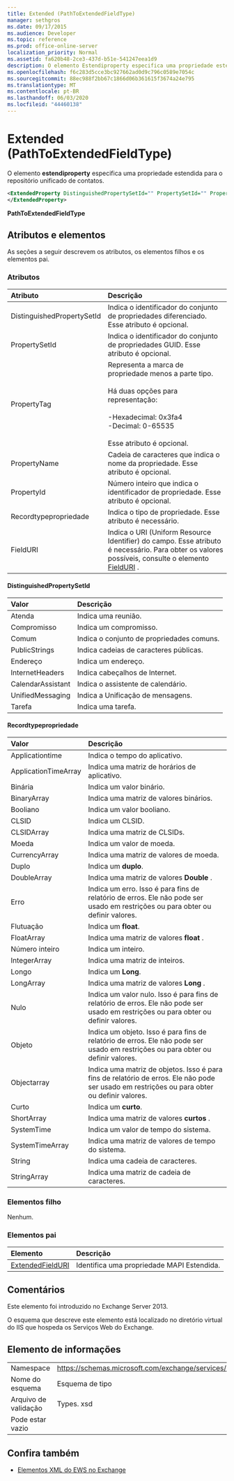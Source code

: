 ```yaml
---
title: Extended (PathToExtendedFieldType)
manager: sethgros
ms.date: 09/17/2015
ms.audience: Developer
ms.topic: reference
ms.prod: office-online-server
localization_priority: Normal
ms.assetid: fa620b48-2ce3-437d-b51e-541247eea1d9
description: O elemento Estendiproperty especifica uma propriedade estendida para o repositório unificado de contatos.
ms.openlocfilehash: f6c283d5cce3bc927662ad0d9c796c0589e7054c
ms.sourcegitcommit: 88ec988f2bb67c1866d06b361615f3674a24e795
ms.translationtype: MT
ms.contentlocale: pt-BR
ms.lasthandoff: 06/03/2020
ms.locfileid: "44460138"
---
```

# <a name="extendedproperty-pathtoextendedfieldtype"></a>Extended (PathToExtendedFieldType)

O elemento **estendiproperty** especifica uma propriedade estendida para o repositório unificado de contatos. 
  
```xml
<ExtendedProperty DistinguishedPropertySetId="" PropertySetId="" PropertyTag="" PropertyName="" PropertyId="" PropertyType="" FieldURI="">
</ExtendedProperty>
```

**PathToExtendedFieldType**

## <a name="attributes-and-elements"></a>Atributos e elementos

As seções a seguir descrevem os atributos, os elementos filhos e os elementos pai.
  
### <a name="attributes"></a>Atributos

|**Atributo**|**Descrição**|
|:-----|:-----|
|DistinguishedPropertySetId  <br/> |Indica o identificador do conjunto de propriedades diferenciado. Esse atributo é opcional.  <br/> |
|PropertySetId  <br/> |Indica o identificador do conjunto de propriedades GUID. Esse atributo é opcional.  <br/> |
|PropertyTag  <br/> | Representa a marca de propriedade menos a parte tipo.<br/><br/>Há duas opções para representação:  <br/><br/>-Hexadecimal: 0x3fa4  <br/>-Decimal: 0-65535<br/><br/>  Esse atributo é opcional.  <br/> |
|PropertyName  <br/> |Cadeia de caracteres que indica o nome da propriedade. Esse atributo é opcional.  <br/> |
|PropertyId  <br/> |Número inteiro que indica o identificador de propriedade. Esse atributo é opcional.  <br/> |
|Recordtypepropriedade  <br/> |Indica o tipo de propriedade. Esse atributo é necessário.  <br/> |
|FieldURI  <br/> |Indica o URI (Uniform Resource Identifier) do campo. Esse atributo é necessário. Para obter os valores possíveis, consulte o elemento [FieldURI](fielduri.md) .  <br/> |
   
#### <a name="distinguishedpropertysetid"></a>DistinguishedPropertySetId

|**Valor**|**Descrição**|
|:-----|:-----|
|Atenda  <br/> |Indica uma reunião.  <br/> |
|Compromisso  <br/> |Indica um compromisso.  <br/> |
|Comum  <br/> |Indica o conjunto de propriedades comuns.  <br/> |
|PublicStrings  <br/> |Indica cadeias de caracteres públicas.  <br/> |
|Endereço  <br/> |Indica um endereço.  <br/> |
|InternetHeaders  <br/> |Indica cabeçalhos de Internet.  <br/> |
|CalendarAssistant  <br/> |Indica o assistente de calendário.  <br/> |
|UnifiedMessaging  <br/> |Indica a Unificação de mensagens.  <br/> |
|Tarefa  <br/> |Indica uma tarefa.  <br/> |
   
#### <a name="propertytype"></a>Recordtypepropriedade

|**Valor**|**Descrição**|
|:-----|:-----|
|Applicationtime  <br/> |Indica o tempo do aplicativo.  <br/> |
|ApplicationTimeArray  <br/> |Indica uma matriz de horários de aplicativo.  <br/> |
|Binária  <br/> |Indica um valor binário.  <br/> |
|BinaryArray  <br/> |Indica uma matriz de valores binários.  <br/> |
|Booliano  <br/> |Indica um valor booliano.  <br/> |
|CLSID  <br/> |Indica um CLSID.  <br/> |
|CLSIDArray  <br/> |Indica uma matriz de CLSIDs.  <br/> |
|Moeda  <br/> |Indica um valor de moeda.  <br/> |
|CurrencyArray  <br/> |Indica uma matriz de valores de moeda.  <br/> |
|Duplo  <br/> |Indica um **duplo**.  <br/> |
|DoubleArray  <br/> |Indica uma matriz de valores **Double** .  <br/> |
|Erro  <br/> |Indica um erro. Isso é para fins de relatório de erros. Ele não pode ser usado em restrições ou para obter ou definir valores.  <br/> |
|Flutuação  <br/> |Indica um **float**.  <br/> |
|FloatArray  <br/> |Indica uma matriz de valores **float** .  <br/> |
|Número inteiro  <br/> |Indica um inteiro.  <br/> |
|IntegerArray  <br/> |Indica uma matriz de inteiros.  <br/> |
|Longo  <br/> |Indica um **Long**.  <br/> |
|LongArray  <br/> |Indica uma matriz de valores **Long** .  <br/> |
|Nulo  <br/> |Indica um valor nulo. Isso é para fins de relatório de erros. Ele não pode ser usado em restrições ou para obter ou definir valores.  <br/> |
|Objeto  <br/> |Indica um objeto. Isso é para fins de relatório de erros. Ele não pode ser usado em restrições ou para obter ou definir valores.  <br/> |
|Objectarray  <br/> |Indica uma matriz de objetos. Isso é para fins de relatório de erros. Ele não pode ser usado em restrições ou para obter ou definir valores.  <br/> |
|Curto  <br/> |Indica um **curto**.  <br/> |
|ShortArray  <br/> |Indica uma matriz de valores **curtos** .  <br/> |
|SystemTime  <br/> |Indica um valor de tempo do sistema.  <br/> |
|SystemTimeArray  <br/> |Indica uma matriz de valores de tempo do sistema.  <br/> |
|String  <br/> |Indica uma cadeia de caracteres.  <br/> |
|StringArray  <br/> |Indica uma matriz de cadeia de caracteres.  <br/> |
   
### <a name="child-elements"></a>Elementos filho

Nenhum.
  
### <a name="parent-elements"></a>Elementos pai

|**Elemento**|**Descrição**|
|:-----|:-----|
|[ExtendedFieldURI](extendedfielduri.md) <br/> |Identifica uma propriedade MAPI Estendida.  <br/> |
   
## <a name="remarks"></a>Comentários

Este elemento foi introduzido no Exchange Server 2013.
  
O esquema que descreve este elemento está localizado no diretório virtual do IIS que hospeda os Serviços Web do Exchange.
  
## <a name="element-information"></a>Elemento de informações

|||
|:-----|:-----|
|Namespace  <br/> |https://schemas.microsoft.com/exchange/services/2006/types  <br/> |
|Nome do esquema  <br/> |Esquema de tipo  <br/> |
|Arquivo de validação  <br/> |Types. xsd  <br/> |
|Pode estar vazio  <br/> ||
   
## <a name="see-also"></a>Confira também

- [Elementos XML do EWS no Exchange](ews-xml-elements-in-exchange.md)

